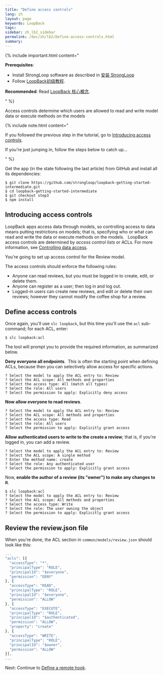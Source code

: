 ```yaml
---
title: "Define access controls"
lang: zh
layout: page
keywords: LoopBack
tags:
sidebar: zh_lb2_sidebar
permalink: /doc/zh/lb2/Define-access-controls.html
summary:
---
```


{% include important.html content="

**Prerequisites**:

*   Install StrongLoop software as described in [安装 StrongLoop](https://docs.strongloop.com/pages/viewpage.action?pageId=6095101)
*   Follow [LoopBack初级教程](https://docs.strongloop.com/pages/viewpage.action?pageId=6095006).

**Recommended**: Read [LoopBack 核心概念](https://docs.strongloop.com/pages/viewpage.action?pageId=6095111).

" %}

Access controls determine which users are allowed to read and write model data or execute methods on the models

{% include note.html content="

If you followed the previous step in the tutorial, go to [Introducing access controls](/doc/{{page.lang}}/lb2/Define-access-controls.html).

If you're just jumping in, follow the steps below to catch up...

" %}

Get the app (in the state following the last article) from GitHub and install all its dependencies:

```
$ git clone https://github.com/strongloop/loopback-getting-started-intermediate.git
$ cd loopback-getting-started-intermediate
$ git checkout step3
$ npm install
```

## Introducing access controls

LoopBack apps access data through models, so controlling access to data means putting restrictions on models; that is, specifying who or what can read and write the data or execute methods on the models.   LoopBack access controls are determined by _access control lists_ or ACLs. For more information, see [Controlling data access](/doc/{{page.lang}}/lb2/Controlling-data-access.html).

You're going to set up access control for the Review model.  

The access controls should enforce the following rules:

*   Anyone can read reviews, but you must be logged in to create, edit, or delete them.
*   Anyone can register as a user; then log in and log out.
*   Logged-in users can create new reviews, and edit or delete their own reviews; however they cannot modify the coffee shop for a review.

## Define access controls

Once again, you'll use `slc loopback`, but this time you'll use the `acl` sub-command; for each ACL, enter:

`$ slc loopback:acl`

The tool will prompt you to provide the required information, as summarized below.

**Deny everyone all endpoints**.  This is often the starting point when defining ACLs, because then you can selectively allow access for specific actions.

```
? Select the model to apply the ACL entry to: Review
? Select the ACL scope: All methods and properties
? Select the access type: All (match all types)
? Select the role: All users
? Select the permission to apply: Explicitly deny access
```

**Now allow everyone to read reviews**.

```
? Select the model to apply the ACL entry to: Review
? Select the ACL scope: All methods and properties
? Select the access type: Read
? Select the role: All users
? Select the permission to apply: Explicitly grant access
```

**Allow authenticated users to write to the create a review**; that is, if you're logged in, you can add a review.

```
? Select the model to apply the ACL entry to: Review
? Select the ACL scope: A single method
? Enter the method name: create
? Select the role: Any authenticated user
? Select the permission to apply: Explicitly grant access
```

Now, **enable the author of a review (its "owner") to make any changes to it**.

```
$ slc loopback:acl
? Select the model to apply the ACL entry to: Review
? Select the ACL scope: All methods and properties
? Select the access type: Write
? Select the role: The user owning the object
? Select the permission to apply: Explicitly grant access
```

## Review the review.json file

When you're done, the ACL section in `common/models/review.json` should look like this:

```js
... 
"acls": [{
  "accessType": "*",
  "principalType": "ROLE",
  "principalId": "$everyone",
  "permission": "DENY"
}, {
  "accessType": "READ",
  "principalType": "ROLE",
  "principalId": "$everyone",
  "permission": "ALLOW"
}, {
  "accessType": "EXECUTE",
  "principalType": "ROLE",
  "principalId": "$authenticated",
  "permission": "ALLOW",
  "property": "create"
}, {
  "accessType": "WRITE",
  "principalType": "ROLE",
  "principalId": "$owner",
  "permission": "ALLOW"
}],
...
```

Next: Continue to [Define a remote hook](/doc/{{page.lang}}/lb2/Define-a-remote-hook.html).
